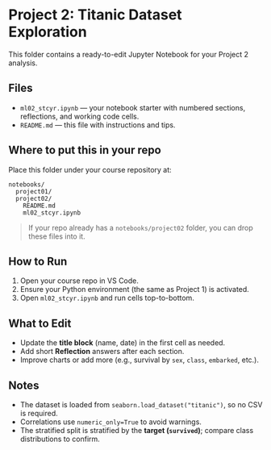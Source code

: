 # Project 2: Titanic Dataset Exploration

This folder contains a ready-to-edit Jupyter Notebook for your Project 2 analysis.

## Files
- `ml02_stcyr.ipynb` — your notebook starter with numbered sections, reflections, and working code cells.
- `README.md` — this file with instructions and tips.

## Where to put this in your repo
Place this folder under your course repository at:
```
notebooks/
  project01/
  project02/
    README.md
    ml02_stcyr.ipynb
```
> If your repo already has a `notebooks/project02` folder, you can drop these files into it.

## How to Run
1. Open your course repo in VS Code.
2. Ensure your Python environment (the same as Project 1) is activated.
3. Open `ml02_stcyr.ipynb` and run cells top-to-bottom.

## What to Edit
- Update the **title block** (name, date) in the first cell as needed.
- Add short **Reflection** answers after each section.
- Improve charts or add more (e.g., survival by `sex`, `class`, `embarked`, etc.).

## Notes
- The dataset is loaded from `seaborn.load_dataset("titanic")`, so no CSV is required.
- Correlations use `numeric_only=True` to avoid warnings.
- The stratified split is stratified by the **target (`survived`)**; compare class distributions to confirm.
